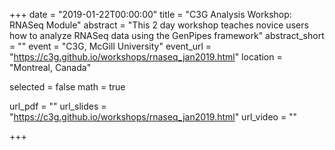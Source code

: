 +++
date = "2019-01-22T00:00:00"
title = "C3G Analysis Workshop: RNASeq Module"
abstract = "This 2 day workshop teaches novice users how to analyze RNASeq data using the GenPipes framework"
abstract_short = ""
event = "C3G, McGill University"
event_url = "https://c3g.github.io/workshops/rnaseq_jan2019.html"
location = "Montreal, Canada"

selected = false
math = true

url_pdf = ""
url_slides = "https://c3g.github.io/workshops/rnaseq_jan2019.html"
url_video = ""


+++

